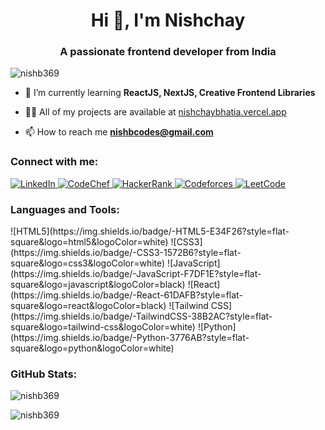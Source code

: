 <h1 align="center">Hi 👋, I'm Nishchay</h1>
<h3 align="center">A passionate frontend developer from India</h3>

<p align="left"> <img src="https://komarev.com/ghpvc/?username=nishb369&label=Profile%20views&color=0e75b6&style=for-the-badge" alt="nishb369" /> </p>

- 🌱 I’m currently learning **ReactJS, NextJS, Creative Frontend Libraries**

- 👨‍💻 All of my projects are available at [nishchaybhatia.vercel.app](https://nishchaybhatia.vercel.app)

- 📫 How to reach me **nishbcodes@gmail.com**

<h3 align="left">Connect with me:</h3>
<p align="left">
<a href="https://linkedin.com/in/nishchay-bhatia" target="blank">
  <img src="https://img.shields.io/badge/-LinkedIn-0077B5?style=flat-square&logo=LinkedIn&logoColor=white" alt="LinkedIn" />
</a>
<a href="https://www.codechef.com/users/nishbcodes" target="blank">
  <img src="https://img.shields.io/badge/-CodeChef-5B4638?style=flat-square&logo=CodeChef&logoColor=white" alt="CodeChef" />
</a>
<a href="https://www.hackerrank.com/nishbcodes" target="blank">
  <img src="https://img.shields.io/badge/-HackerRank-2EC866?style=flat-square&logo=HackerRank&logoColor=white" alt="HackerRank" />
</a>
<a href="https://codeforces.com/profile/nishbcodes" target="blank">
  <img src="https://img.shields.io/badge/-Codeforces-1F8ACB?style=flat-square&logo=Codeforces&logoColor=white" alt="Codeforces" />
</a>
<a href="https://www.leetcode.com/nishbcodes" target="blank">
  <img src="https://img.shields.io/badge/-LeetCode-FFA116?style=flat-square&logo=LeetCode&logoColor=white" alt="LeetCode" />
</a>
</p>

<h3 align="left">Languages and Tools:</h3>
<p align="left">
  ![HTML5](https://img.shields.io/badge/-HTML5-E34F26?style=flat-square&logo=html5&logoColor=white)
  ![CSS3](https://img.shields.io/badge/-CSS3-1572B6?style=flat-square&logo=css3&logoColor=white)
  ![JavaScript](https://img.shields.io/badge/-JavaScript-F7DF1E?style=flat-square&logo=javascript&logoColor=black)
  ![React](https://img.shields.io/badge/-React-61DAFB?style=flat-square&logo=react&logoColor=black)
  ![Tailwind CSS](https://img.shields.io/badge/-TailwindCSS-38B2AC?style=flat-square&logo=tailwind-css&logoColor=white)
  ![Python](https://img.shields.io/badge/-Python-3776AB?style=flat-square&logo=python&logoColor=white)
</p>

<h3 align="left">GitHub Stats:</h3>
<p><img align="center" src="https://github-readme-stats.vercel.app/api?username=nishb369&show_icons=true&theme=radical" alt="nishb369" /></p>
<p><img align="center" src="https://github-readme-streak-stats.herokuapp.com/?user=nishb369&theme=tokyonight" alt="nishb369" /></p>
